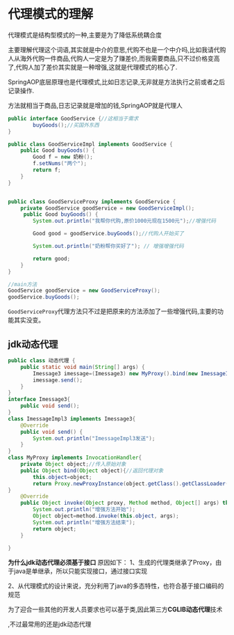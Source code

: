 # 代理模式的理解

代理模式是结构型模式的一种,主要是为了降低系统耦合度

主要理解代理这个词语,其实就是中介的意思,代购不也是一个中介吗,比如我请代购人从海外代购一件商品,代购人一定是为了赚差价,而我需要商品,只不过价格变高了,代购人加了差价其实就是一种增强,这就是代理模式的核心了.

SpringAOP底层原理也是代理模式,比如日志记录,无非就是方法执行之前或者之后记录操作.

方法就相当于商品,日志记录就是增加的钱,SpringAOP就是代理人

```java
public interface GoodService {//这相当于需求
      	buyGoods();//买国外东西
}

public class GoodServiceImpl implements GoodService {
    public Good buyGoods() {
        Good f = new 奶粉();
        f.setNums("两个"); 
        return f;
    }
}


public class GoodServiceProxy implements GoodService {
    private GoodService goodService = new GoodServiceImpl();
     public Good buyGoods() {
        System.out.println("我帮你代购,原价1000元现在1500元");//增强代码

        Good good = goodService.buyGoods();//代购人开始买了

        System.out.println("奶粉帮你买好了"); // 增强增强代码

        return good;
    } 
}

//main方法
GoodService goodService = new GoodServiceProxy();
goodService.buyGoods();
```

`GoodServiceProxy`代理方法只不过是把原来的方法添加了一些增强代码,主要的功能其实没变。

## jdk动态代理

```java
public class 动态代理 {
	public static void main(String[] args) {
		Imessage3 imessage=(Imessage3) new MyProxy().bind(new ImessageImpl3());
		imessage.send();
	}	
}
interface Imessage3{
	public void send();
}
class ImessageImpl3 implements Imessage3{
	@Override
	public void send() {
		System.out.println("ImessageImpl3发送");
	}
}
class MyProxy implements InvocationHandler{
	private Object object;//传入原始对象
	public Object bind(Object object){//返回代理对象
		this.object=object;
		return Proxy.newProxyInstance(object.getClass().getClassLoader(), object.getClass().getInterfaces(), this);
}
	@Override
	public Object invoke(Object proxy, Method method, Object[] args) throws Throwable {
		System.out.println("增强方法开始");
		Object object=method.invoke(this.object, args);
		System.out.println("增强方法结束");
		return object;
	}
	
}
```

**为什么jdk动态代理必须基于接口** 
原因如下： 
1、生成的代理类继承了Proxy，由于java是单继承，所以只能实现接口，通过接口实现 

2、从代理模式的设计来说，充分利用了java的多态特性，也符合基于接口编码的规范 

为了迎合一些其他的开发人员要求也可以基于类,因此第三方**CGLIB动态代理**技术

,不过最常用的还是jdk动态代理